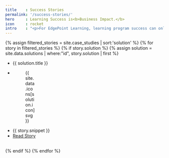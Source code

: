 ```yaml
---
title    : Success Stories
permalink: '/success-stories/'
hero     : Learning Success is<b>Business Impact.</b>
icon     : rocket
intro    : "<p>For EdgePoint Learning, learning program success can only be achieved through having a measurable impact on your organization's performance at the enterprise, team or individual levels. EdgePoint Enables™ our clients to rapidly develop and deploy best-fit learning programs designed for business benefit. </p>"
---
```


{% assign filtered_stories = site.case_studies | sort:'solution' %}
{% for story in filtered_stories %}
  {% if story.solution %}
  {% assign solution = site.data.solutions | where:"id", story.solution | first %}
  <ul>
    <li>{{ solution.title }}</li>
    <li><figure style="width:32px">{{ site.data.icons[solution.icon]svg }}</figure></li>
    <li>{{ story.snippet }}</li>
    <li><a href='{{ story.link }}'>Read Story</a></li>
  </ul>
  <br>
  {% endif %}
{% endfor %}
